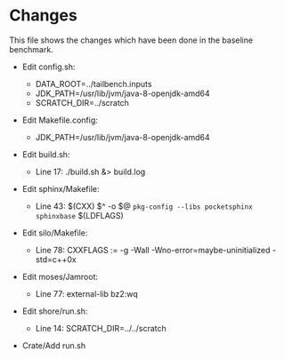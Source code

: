 # Changes
This file shows the changes which have been done in the baseline benchmark.

* Edit config.sh:
	- DATA_ROOT=../tailbench.inputs
	- JDK_PATH=/usr/lib/jvm/java-8-openjdk-amd64
	- SCRATCH_DIR=../scratch

* Edit Makefile.config:
	- JDK_PATH=/usr/lib/jvm/java-8-openjdk-amd64

* Edit build.sh:
	- Line 17: ./build.sh &> build.log

* Edit sphinx/Makefile:
	- Line 43: $(CXX) $^ -o $@ `pkg-config --libs pocketsphinx sphinxbase` $(LDFLAGS)

* Edit silo/Makefile:
	- Line 78: CXXFLAGS := -g -Wall -Wno-error=maybe-uninitialized -std=c++0x

* Edit moses/Jamroot:
	- Line 77: external-lib bz2:wq

* Edit shore/run.sh:
    - Line 14: SCRATCH_DIR=../../scratch                                                                                                                                 

* Crate/Add run.sh
